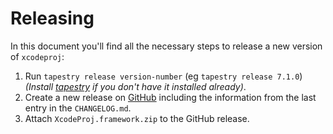 # Releasing

In this document you'll find all the necessary steps to release a new version of `xcodeproj`:

1. Run `tapestry release version-number` (eg `tapestry release 7.1.0`) *(Install [tapestry](https://github.com/ackeecz/tapestry) if you don't have it installed already)*.
2. Create a new release on [GitHub](https://github.com/tuist/XcodeProj) including the information from the last entry in the `CHANGELOG.md`.
3. Attach `XcodeProj.framework.zip` to the GitHub release.
